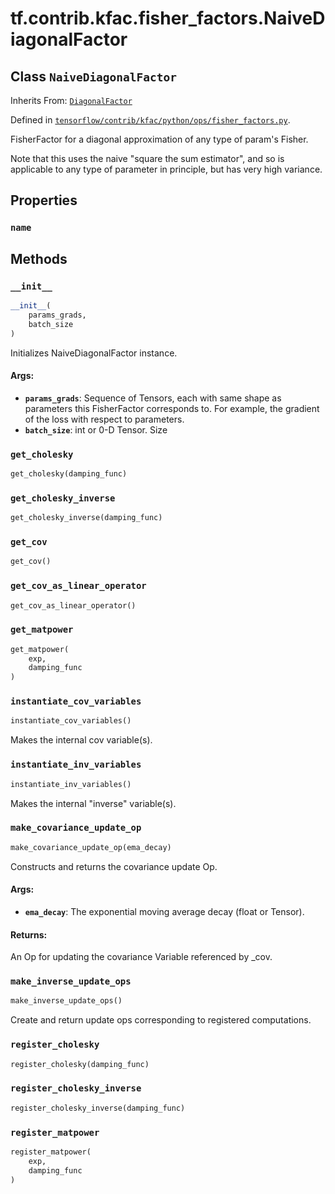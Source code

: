 <div itemscope itemtype="http://developers.google.com/ReferenceObject">
<meta itemprop="name" content="tf.contrib.kfac.fisher_factors.NaiveDiagonalFactor" />
<meta itemprop="property" content="name"/>
<meta itemprop="property" content="__init__"/>
<meta itemprop="property" content="get_cholesky"/>
<meta itemprop="property" content="get_cholesky_inverse"/>
<meta itemprop="property" content="get_cov"/>
<meta itemprop="property" content="get_cov_as_linear_operator"/>
<meta itemprop="property" content="get_matpower"/>
<meta itemprop="property" content="instantiate_cov_variables"/>
<meta itemprop="property" content="instantiate_inv_variables"/>
<meta itemprop="property" content="make_covariance_update_op"/>
<meta itemprop="property" content="make_inverse_update_ops"/>
<meta itemprop="property" content="register_cholesky"/>
<meta itemprop="property" content="register_cholesky_inverse"/>
<meta itemprop="property" content="register_matpower"/>
</div>

# tf.contrib.kfac.fisher_factors.NaiveDiagonalFactor

## Class `NaiveDiagonalFactor`

Inherits From: [`DiagonalFactor`](../../../../tf/contrib/kfac/fisher_factors/DiagonalFactor.md)



Defined in [`tensorflow/contrib/kfac/python/ops/fisher_factors.py`](https://www.tensorflow.org/code/tensorflow/contrib/kfac/python/ops/fisher_factors.py).

FisherFactor for a diagonal approximation of any type of param's Fisher.

Note that this uses the naive "square the sum estimator", and so is applicable
to any type of parameter in principle, but has very high variance.

## Properties

<h3 id="name"><code>name</code></h3>





## Methods

<h3 id="__init__"><code>__init__</code></h3>

``` python
__init__(
    params_grads,
    batch_size
)
```

Initializes NaiveDiagonalFactor instance.

#### Args:

* <b>`params_grads`</b>: Sequence of Tensors, each with same shape as parameters this
    FisherFactor corresponds to. For example, the gradient of the loss with
    respect to parameters.
* <b>`batch_size`</b>: int or 0-D Tensor. Size

<h3 id="get_cholesky"><code>get_cholesky</code></h3>

``` python
get_cholesky(damping_func)
```



<h3 id="get_cholesky_inverse"><code>get_cholesky_inverse</code></h3>

``` python
get_cholesky_inverse(damping_func)
```



<h3 id="get_cov"><code>get_cov</code></h3>

``` python
get_cov()
```



<h3 id="get_cov_as_linear_operator"><code>get_cov_as_linear_operator</code></h3>

``` python
get_cov_as_linear_operator()
```



<h3 id="get_matpower"><code>get_matpower</code></h3>

``` python
get_matpower(
    exp,
    damping_func
)
```



<h3 id="instantiate_cov_variables"><code>instantiate_cov_variables</code></h3>

``` python
instantiate_cov_variables()
```

Makes the internal cov variable(s).

<h3 id="instantiate_inv_variables"><code>instantiate_inv_variables</code></h3>

``` python
instantiate_inv_variables()
```

Makes the internal "inverse" variable(s).

<h3 id="make_covariance_update_op"><code>make_covariance_update_op</code></h3>

``` python
make_covariance_update_op(ema_decay)
```

Constructs and returns the covariance update Op.

#### Args:

* <b>`ema_decay`</b>: The exponential moving average decay (float or Tensor).

#### Returns:

An Op for updating the covariance Variable referenced by _cov.

<h3 id="make_inverse_update_ops"><code>make_inverse_update_ops</code></h3>

``` python
make_inverse_update_ops()
```

Create and return update ops corresponding to registered computations.

<h3 id="register_cholesky"><code>register_cholesky</code></h3>

``` python
register_cholesky(damping_func)
```



<h3 id="register_cholesky_inverse"><code>register_cholesky_inverse</code></h3>

``` python
register_cholesky_inverse(damping_func)
```



<h3 id="register_matpower"><code>register_matpower</code></h3>

``` python
register_matpower(
    exp,
    damping_func
)
```






